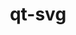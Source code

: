 ---
title: "qt-svg"
layout: cache
categories: [package, develop]
meta: {"compilers": ["gcc@=11.1.0"], "num_specs": 11, "num_specs_by_stack": {"data-vis-sdk": 11, "root": 11}, "oss": ["ubuntu20.04"], "platforms": ["linux"], "stacks": ["data-vis-sdk", "root"], "targets": ["x86_64_v3"], "versions": ["6.8.2"]}
spec_details: [{"compiler": "gcc@=11.1.0", "hash": "2afop62kdoxaro4ddbvtmufev64cskqj", "os": "ubuntu20.04", "platform": "linux", "size": "-", "stacks": ["data-vis-sdk", "root"], "target": "x86_64_v3", "variants": ["build_system=cmake", "build_type=Release", "generator=ninja", "~ipo", "~widgets"], "versions": ["6.8.2"]}, {"compiler": "gcc@=11.1.0", "hash": "3hv3kmloao4b66wmcg3csbrxcfwsnbzu", "os": "ubuntu20.04", "platform": "linux", "size": "-", "stacks": ["data-vis-sdk", "root"], "target": "x86_64_v3", "variants": ["build_system=cmake", "build_type=Release", "generator=ninja", "~ipo", "~widgets"], "versions": ["6.8.2"]}, {"compiler": "gcc@=11.1.0", "hash": "4ok6ufy74c6a6yjntyeizqqw3t35eepe", "os": "ubuntu20.04", "platform": "linux", "size": "-", "stacks": ["data-vis-sdk", "root"], "target": "x86_64_v3", "variants": ["build_system=cmake", "build_type=Release", "generator=ninja", "~ipo", "~widgets"], "versions": ["6.8.2"]}, {"compiler": "gcc@=11.1.0", "hash": "bgkegnnavquklacaxf5np5ctc3avssjs", "os": "ubuntu20.04", "platform": "linux", "size": "-", "stacks": ["data-vis-sdk", "root"], "target": "x86_64_v3", "variants": ["build_system=cmake", "build_type=Release", "generator=ninja", "~ipo", "~widgets"], "versions": ["6.8.2"]}, {"compiler": "gcc@=11.1.0", "hash": "c5e7ewkblxkd2oigx6dfugvin2ctfixq", "os": "ubuntu20.04", "platform": "linux", "size": "-", "stacks": ["data-vis-sdk", "root"], "target": "x86_64_v3", "variants": ["build_system=cmake", "build_type=Release", "generator=ninja", "~ipo", "~widgets"], "versions": ["6.8.2"]}, {"compiler": "gcc@=11.1.0", "hash": "d3htr7hsio5tpqc4j2dhi2svhiraih7o", "os": "ubuntu20.04", "platform": "linux", "size": "-", "stacks": ["data-vis-sdk", "root"], "target": "x86_64_v3", "variants": ["build_system=cmake", "build_type=Release", "generator=ninja", "~ipo", "~widgets"], "versions": ["6.8.2"]}, {"compiler": "gcc@=11.1.0", "hash": "ddjhtfcwkt5mwnvgjdzgtte75wpvxk5y", "os": "ubuntu20.04", "platform": "linux", "size": "-", "stacks": ["data-vis-sdk", "root"], "target": "x86_64_v3", "variants": ["build_system=cmake", "build_type=Release", "generator=ninja", "~ipo", "~widgets"], "versions": ["6.8.2"]}, {"compiler": "gcc@=11.1.0", "hash": "k7ygsxyrrc3v6k2efyw4k6fi2v3r55rb", "os": "ubuntu20.04", "platform": "linux", "size": "-", "stacks": ["data-vis-sdk", "root"], "target": "x86_64_v3", "variants": ["build_system=cmake", "build_type=Release", "generator=ninja", "~ipo", "~widgets"], "versions": ["6.8.2"]}, {"compiler": "gcc@=11.1.0", "hash": "n5rezs2oj73ssa2b6zswknwubyiva5sm", "os": "ubuntu20.04", "platform": "linux", "size": "-", "stacks": ["data-vis-sdk", "root"], "target": "x86_64_v3", "variants": ["build_system=cmake", "build_type=Release", "generator=ninja", "~ipo", "~widgets"], "versions": ["6.8.2"]}, {"compiler": "gcc@=11.1.0", "hash": "ovnj7u5odhfxhnyu5cw23ww6cwycmhgq", "os": "ubuntu20.04", "platform": "linux", "size": "-", "stacks": ["data-vis-sdk", "root"], "target": "x86_64_v3", "variants": ["build_system=cmake", "build_type=Release", "generator=ninja", "~ipo", "~widgets"], "versions": ["6.8.2"]}, {"compiler": "gcc@=11.1.0", "hash": "trjpymolivl3jzmlaffwoo3nbyks6aum", "os": "ubuntu20.04", "platform": "linux", "size": "-", "stacks": ["data-vis-sdk", "root"], "target": "x86_64_v3", "variants": ["build_system=cmake", "build_type=Release", "generator=ninja", "~ipo", "~widgets"], "versions": ["6.8.2"]}]
---